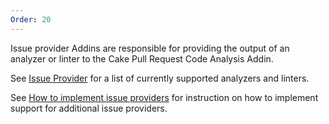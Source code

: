 ```yaml
---
Order: 20
---
```

Issue provider Addins are responsible for providing the output of an analyzer or linter to the Cake Pull Request Code Analysis Addin.

See [Issue Provider] for a list of currently supported analyzers and linters.

See [How to implement issue providers] for instruction on how to implement support for additional issue providers.

[Issue Provider]: ../../addins/issue-provider/
[How to implement issue providers]: ../extending/how-to-implement-issue-providers